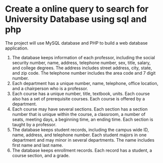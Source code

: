 # Create a online query to search for University Database using sql and php
The project will use MySQL database and PHP to build a web database application. 

1. The database keeps information of each professor, including the social
security number, name, address, telephone number, sex, title, salary, and
college degrees. The address includes street address, city, state, and zip
code. The telephone number includes the area code and 7 digit number.
2. Each department has a unique number, name, telephone, office location,
and a chairperson who is a professor.
3. Each course has a unique number, title, textbook, units. Each course also
has a set of prerequisite courses. Each course is offered by a department.
4. Each course may have several sections. Each section has a section number
that is unique within the course, a classroom, a number of seats, meeting
days, a beginning time, an ending time. Each section is taught by a professor.
5. The database keeps student records, including the campus wide ID, name,
address, and telephone number. Each student majors in one department and
may minor in several departments. The name includes first name and last
name.
6. The database keeps enrollment records. Each record has a student, a
course section, and a grade.
